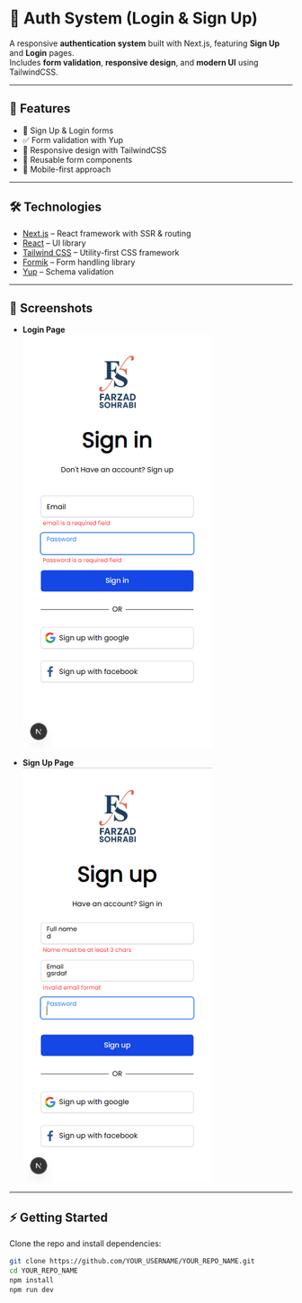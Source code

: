 # 🔐 Auth System (Login & Sign Up)

A responsive **authentication system** built with Next.js, featuring **Sign Up** and **Login** pages.  
Includes **form validation**, **responsive design**, and **modern UI** using TailwindCSS.

---

## 🚀 Features
- 🔑 Sign Up & Login forms  
- ✅ Form validation with Yup  
- 🎨 Responsive design with TailwindCSS  
- 🔄 Reusable form components  
- 📱 Mobile-first approach  

---

## 🛠️ Technologies
- [Next.js](https://nextjs.org/) – React framework with SSR & routing  
- [React](https://reactjs.org/) – UI library  
- [Tailwind CSS](https://tailwindcss.com/) – Utility-first CSS framework  
- [Formik](https://formik.org/) – Form handling library  
- [Yup](https://github.com/jquense/yup) – Schema validation  

---

## 📸 Screenshots

- **Login Page**  
  ![Login Screenshot](./public/screenshots/login.png)

- **Sign Up Page**  
  ![Signup Screenshot](./public/screenshots/signup.png)


---


## ⚡ Getting Started

Clone the repo and install dependencies:

```bash
git clone https://github.com/YOUR_USERNAME/YOUR_REPO_NAME.git
cd YOUR_REPO_NAME
npm install
npm run dev

